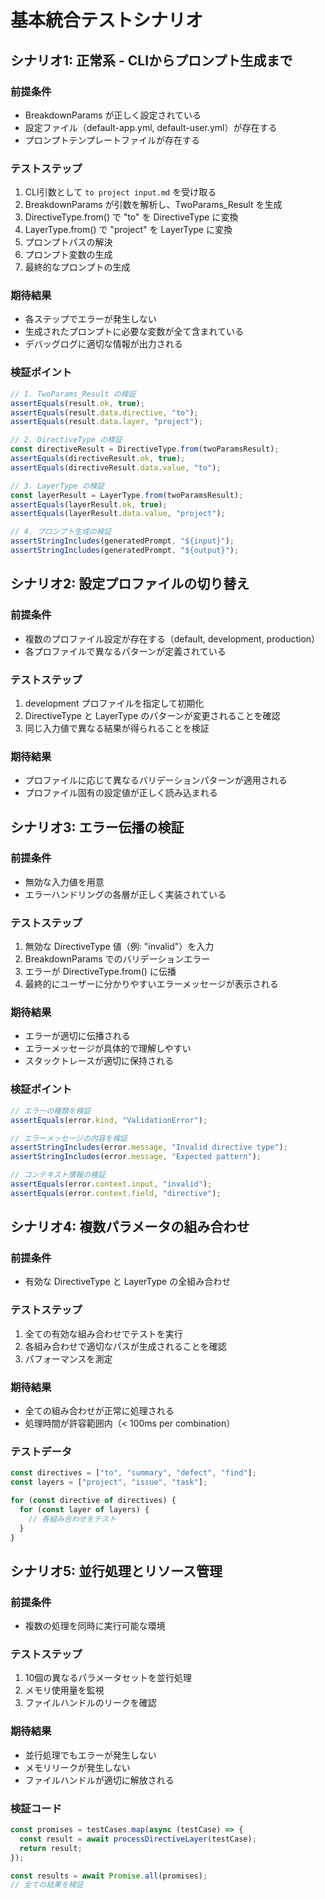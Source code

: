 # 基本統合テストシナリオ

## シナリオ1: 正常系 - CLIからプロンプト生成まで

### 前提条件
- BreakdownParams が正しく設定されている
- 設定ファイル（default-app.yml, default-user.yml）が存在する
- プロンプトテンプレートファイルが存在する

### テストステップ
1. CLI引数として `to project input.md` を受け取る
2. BreakdownParams が引数を解析し、TwoParams_Result を生成
3. DirectiveType.from() で "to" を DirectiveType に変換
4. LayerType.from() で "project" を LayerType に変換
5. プロンプトパスの解決
6. プロンプト変数の生成
7. 最終的なプロンプトの生成

### 期待結果
- 各ステップでエラーが発生しない
- 生成されたプロンプトに必要な変数が全て含まれている
- デバッグログに適切な情報が出力される

### 検証ポイント
```typescript
// 1. TwoParams_Result の検証
assertEquals(result.ok, true);
assertEquals(result.data.directive, "to");
assertEquals(result.data.layer, "project");

// 2. DirectiveType の検証
const directiveResult = DirectiveType.from(twoParamsResult);
assertEquals(directiveResult.ok, true);
assertEquals(directiveResult.data.value, "to");

// 3. LayerType の検証
const layerResult = LayerType.from(twoParamsResult);
assertEquals(layerResult.ok, true);
assertEquals(layerResult.data.value, "project");

// 4. プロンプト生成の検証
assertStringIncludes(generatedPrompt, "${input}");
assertStringIncludes(generatedPrompt, "${output}");
```

## シナリオ2: 設定プロファイルの切り替え

### 前提条件
- 複数のプロファイル設定が存在する（default, development, production）
- 各プロファイルで異なるパターンが定義されている

### テストステップ
1. development プロファイルを指定して初期化
2. DirectiveType と LayerType のパターンが変更されることを確認
3. 同じ入力値で異なる結果が得られることを検証

### 期待結果
- プロファイルに応じて異なるバリデーションパターンが適用される
- プロファイル固有の設定値が正しく読み込まれる

## シナリオ3: エラー伝播の検証

### 前提条件
- 無効な入力値を用意
- エラーハンドリングの各層が正しく実装されている

### テストステップ
1. 無効な DirectiveType 値（例: "invalid"）を入力
2. BreakdownParams でのバリデーションエラー
3. エラーが DirectiveType.from() に伝播
4. 最終的にユーザーに分かりやすいエラーメッセージが表示される

### 期待結果
- エラーが適切に伝播される
- エラーメッセージが具体的で理解しやすい
- スタックトレースが適切に保持される

### 検証ポイント
```typescript
// エラーの種類を検証
assertEquals(error.kind, "ValidationError");

// エラーメッセージの内容を検証
assertStringIncludes(error.message, "Invalid directive type");
assertStringIncludes(error.message, "Expected pattern");

// コンテキスト情報の検証
assertEquals(error.context.input, "invalid");
assertEquals(error.context.field, "directive");
```

## シナリオ4: 複数パラメータの組み合わせ

### 前提条件
- 有効な DirectiveType と LayerType の全組み合わせ

### テストステップ
1. 全ての有効な組み合わせでテストを実行
2. 各組み合わせで適切なパスが生成されることを確認
3. パフォーマンスを測定

### 期待結果
- 全ての組み合わせが正常に処理される
- 処理時間が許容範囲内（< 100ms per combination）

### テストデータ
```typescript
const directives = ["to", "summary", "defect", "find"];
const layers = ["project", "issue", "task"];

for (const directive of directives) {
  for (const layer of layers) {
    // 各組み合わせをテスト
  }
}
```

## シナリオ5: 並行処理とリソース管理

### 前提条件
- 複数の処理を同時に実行可能な環境

### テストステップ
1. 10個の異なるパラメータセットを並行処理
2. メモリ使用量を監視
3. ファイルハンドルのリークを確認

### 期待結果
- 並行処理でもエラーが発生しない
- メモリリークが発生しない
- ファイルハンドルが適切に解放される

### 検証コード
```typescript
const promises = testCases.map(async (testCase) => {
  const result = await processDirectiveLayer(testCase);
  return result;
});

const results = await Promise.all(promises);
// 全ての結果を検証
```
